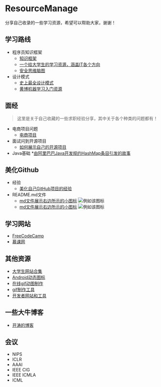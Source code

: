 # ResourceManage
分享自己收录的一些学习资源，希望可以帮助大家，谢谢！



## 学习路线
* 程序员知识框架
  * [知识框架](https://zhuanlan.zhihu.com/p/2878195)
  * [一个给大学生的学习资源，涵盖IT各个方向](https://github.com/dipakkr/A-to-Z-Resources-for-Students)
  * [安全思维脑图](https://github.com/phith0n/Mind-Map)
* 设计模式
  * [史上最全设计模式](https://blog.csdn.net/lovelion/article/details/17517213)
  * [黄博机器学习入门资源](https://mp.weixin.qq.com/s?__biz=Mzg5NzAxMDgwNg==&mid=2247483872&idx=1&sn=a8d462ba6bbe582fd35d6a1240c15f86&chksm=c0791cf9f70e95ef60751437a698b0bee4188405bc9bedebea34611a96f7207c10a9b7309bfa&mpshare=1&scene=23&srcid=1109uwdyPOtcJoIvmQblsm9S#rd)

## 面经
> 这里是关于自己收藏的一些求职经验分享，其中关于各个种类的问题都有！

* 电商项目问题
  * [电商项目](https://blog.csdn.net/lihang_1994/article/details/74620538)
* 面试问到开源项目
  * [如何展示自己的开源项目](http://blog.jobbole.com/112322/?utm_source=blog.jobbole.com&utm_medium=relatedPosts)
* Java基础
  *[由阿里巴巴Java开发规约HashMap条目引发的故事](https://zhuanlan.zhihu.com/p/30360734)

## 美化Github
* 经验
  * [美化自己GitHub项目的经验](https://www.jianshu.com/p/ae6749858f28)
* README.md文件
  * [md文件展示右边所示的小图标](https://shields.io/#/examples/chat)  ![例如该图标](https://img.shields.io/badge/color-green-green.svg?longCache=true)
  * [md文件展示右边所示的小图标](  https://github.com/fehmicansaglam/progressed.io)  ![例如该图标](http://progressed.io/bar/28)

## 学习网站

* [FreeCodeCamp](https://www.freecodecamp.cn/)
* [慕课网](http://www.imooc.com)


## 其他资源
* [大学生网站合集](https://github.com/Xuanwo/WebsitesForStudents)
* [Android动态图标](https://android-material-icon-generator.bitdroid.de/)
* [在线gif动图制作](https://ezgif.com/)
* [gif制作工具](https://github.com/NickeManarin/ScreenToGif)
* [开发者网站和工具](http://it-ebooks.flygon.net/developer/)

## 一些大牛博客
* [开涛的博客](http://jinnianshilongnian.iteye.com/blog/1752171)

## 会议
- NIPS
- ICLR
- AAAI  
- IEEE CIG  
- IEEE ICMLA
- ICML
